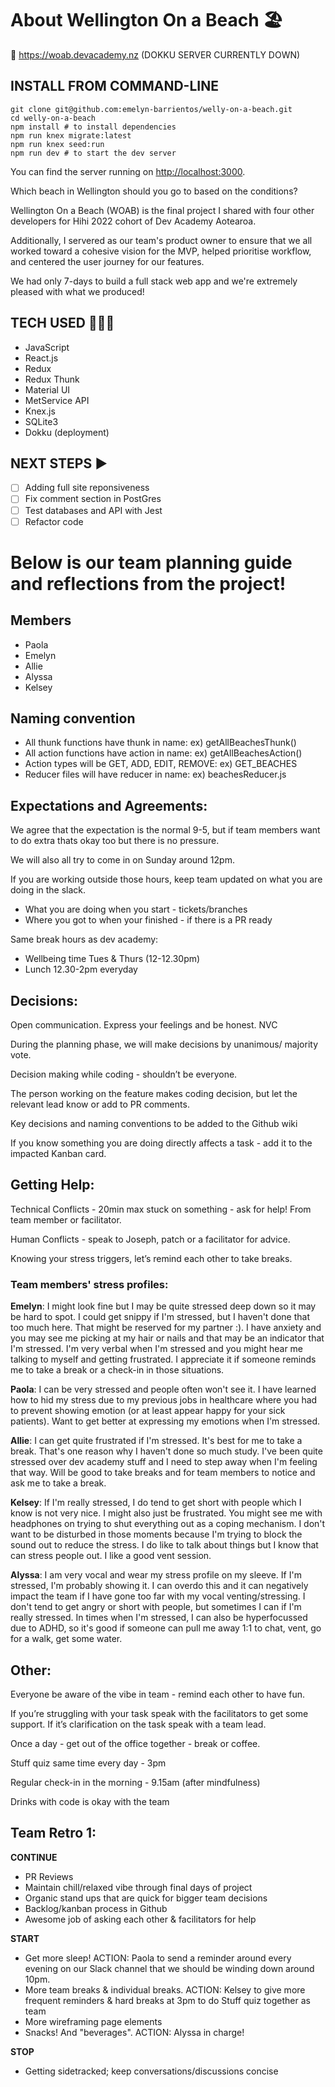 # About Wellington On a Beach 🏖️

🔗 https://woab.devacademy.nz (DOKKU SERVER CURRENTLY DOWN)

## INSTALL FROM COMMAND-LINE
```
git clone git@github.com:emelyn-barrientos/welly-on-a-beach.git
cd welly-on-a-beach
npm install # to install dependencies
npm run knex migrate:latest
npm run knex seed:run
npm run dev # to start the dev server
```

You can find the server running on [http://localhost:3000](http://localhost:3000).



Which beach in Wellington should you go to based on the conditions?

Wellington On a Beach (WOAB) is the final project I shared with four other developers for Hihi 2022 cohort of Dev Academy Aotearoa. 

Additionally, I servered as our team's product owner to ensure that we all worked toward a cohesive vision for the MVP, helped prioritise workflow, and centered the user journey for our features. 

We had only 7-days to build a full stack web app and we're extremely pleased with what we produced! 

## TECH USED 👩🏽‍💻 ##
- JavaScript
- React.js
- Redux
- Redux Thunk
- Material UI
- MetService API
- Knex.js
- SQLite3
- Dokku (deployment)

## NEXT STEPS ▶️ ##
- [ ] Adding full site reponsiveness
- [ ] Fix comment section in PostGres
- [ ] Test databases and API with Jest
- [ ] Refactor code

# Below is our team planning guide and reflections from the project! 

## Members
* Paola
* Emelyn
* Allie
* Alyssa
* Kelsey

## Naming convention

* All thunk functions have thunk in name: ex) getAllBeachesThunk()
* All action functions have action in name: ex) getAllBeachesAction()
* Action types will be GET, ADD, EDIT, REMOVE: ex) GET_BEACHES
* Reducer files will have reducer in name: ex) beachesReducer.js


## Expectations and Agreements:

We agree that the expectation is the normal 9-5, but if team members want to do extra thats okay too but there is no pressure. 

We will also all try to come in on Sunday around 12pm.

If you are working outside those hours, keep team updated on what you are doing in the slack.

- What you are doing when you start - tickets/branches
- Where you got to when your finished - if there is a PR ready

Same break hours as dev academy:

- Wellbeing time Tues & Thurs (12-12.30pm)
- Lunch 12.30-2pm everyday

## Decisions:

Open communication. Express your feelings and be honest. NVC

During the planning phase, we will make decisions by unanimous/ majority vote.

Decision making while coding - shouldn’t be everyone. 

The person working on the feature makes coding decision, but let the  relevant lead know or add to PR comments. 

Key decisions and naming conventions to be added to the Github wiki

If you know something you are doing directly affects a task - add it to the impacted Kanban card.

## Getting Help:

Technical Conflicts - 20min max stuck on something - ask for help! From team member or facilitator.

Human Conflicts - speak to Joseph, patch or a facilitator for advice. 

Knowing your stress triggers, let’s remind each other to take breaks.

### Team members' stress profiles:

**Emelyn**:
I might look fine but I may be quite stressed deep down so it may be hard to spot. I could get snippy if I'm stressed, but I haven't done that too much here. That might be reserved for my partner :). I have anxiety and you may see me picking at my hair or nails and that may be an indicator that I'm stressed. I'm very verbal when I'm stressed and you might hear me talking to myself and getting frustrated. I appreciate it if someone reminds me to take a break or a check-in in those situations.

**Paola**:
I can be very stressed and people often won't see it. I have learned how to hid my stress due to my previous jobs in healthcare where you had to prevent showing emotion (or at least appear happy for your sick patients). Want to get better at expressing my emotions when I'm stressed. 

**Allie**:
I can get quite frustrated if I'm stressed. It's best for me to take a break. That's one reason why I haven't done so much study. I've been quite stressed over dev academy stuff and I need to step away when I'm feeling that way. Will be good to take breaks and for team members to notice and ask me to take a break.

**Kelsey**:
If I'm really stressed, I do tend to get short with people which I know is not very nice. I might also just be frustrated. You might see me with headphones on trying to shut everything out as a coping mechanism. I don't want to be disturbed in those moments because I'm trying to block the sound out to reduce the stress. I do like to talk about things but I know that can stress people out. I like a good vent session.

**Alyssa**:
I am very vocal and wear my stress profile on my sleeve. If I'm stressed, I'm probably showing it. I can overdo this and it can negatively impact the team if I have gone too far with my vocal venting/stressing. I don't tend to get angry or short with people, but sometimes I can if I'm really stressed. In times when I'm stressed, I can also be hyperfocussed due to ADHD, so it's good if someone can pull me away 1:1 to chat, vent, go for a walk, get some water.

## Other:

Everyone be aware of the vibe in team - remind each other to have fun.

If you’re struggling with your task speak with the facilitators to get some support. If it’s clarification on the task speak with a team lead.

Once a day - get out of the office together - break or coffee.

Stuff quiz same time every day - 3pm

Regular check-in in the morning - 9.15am (after mindfulness)

Drinks with code is okay with the team

## Team Retro 1:

**CONTINUE**
- PR Reviews
- Maintain chill/relaxed vibe through final days of project
- Organic stand ups that are quick for bigger team decisions
- Backlog/kanban process in Github
- Awesome job of asking each other & facilitators for help

**START** 
- Get more sleep! ACTION: Paola to send a reminder around every evening on our Slack channel that we should be winding down around 10pm.
- More team breaks & individual breaks. ACTION: Kelsey to give more frequent reminders & hard breaks at 3pm to do Stuff quiz together as team
- More wireframing page elements
- Snacks! And "beverages". ACTION: Alyssa in charge! 

**STOP**
- Getting sidetracked; keep conversations/discussions concise




